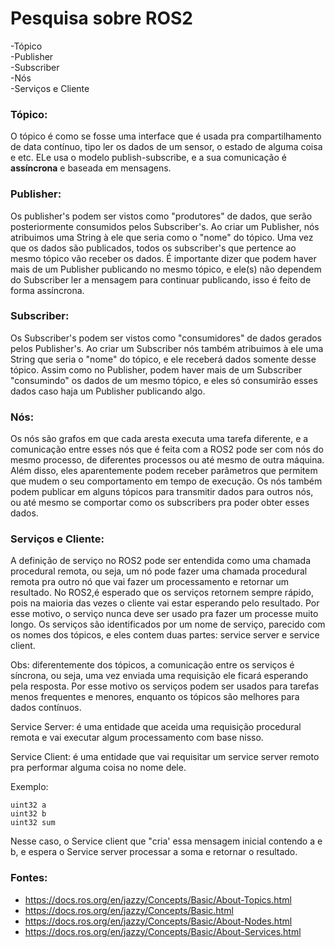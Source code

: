 # Pesquisa sobre ROS2

-Tópico <br>
-Publisher <br>
-Subscriber <br>
-Nós <br>
-Serviços e Cliente <br>


### Tópico:

O tópico é como se fosse uma interface que é usada pra compartilhamento de data contínuo, tipo ler os dados de um sensor, o estado de alguma coisa e etc. ELe usa o modelo publish-subscribe, e a sua comunicação é **assíncrona** e baseada em mensagens.

### Publisher:

Os publisher's podem ser vistos como "produtores" de dados, que serão posteriormente consumidos pelos Subscriber's. Ao criar um Publisher, nós atribuimos uma String à ele que seria como o "nome" do tópico.
Uma vez que os dados são publicados, todos os subscriber's que pertence ao mesmo tópico vão receber os dados. 
É importante dizer que podem haver mais de um Publisher publicando no mesmo tópico, e ele(s) não dependem do Subscriber ler a mensagem para continuar publicando, isso é feito de forma assíncrona.

### Subscriber:

Os Subscriber's podem ser vistos como "consumidores" de dados gerados pelos Publisher's. Ao criar um Subscriber nós também atribuimos à ele uma String que seria o "nome" do tópico, e ele receberá dados somente desse tópico.
Assim como no Publisher, podem haver mais de um Subscriber "consumindo" os dados de um mesmo tópico, e eles só consumirão esses dados caso haja um Publisher publicando algo.

### Nós:

Os nós são grafos em que cada aresta executa uma tarefa diferente, e a comunicação entre esses nós que é feita com a ROS2 pode ser com nós do mesmo processo, de diferentes processos ou até mesmo de outra máquina. Além disso, eles aparentemente podem receber parâmetros que permitem que mudem o seu comportamento em tempo de execução. Os nós também podem publicar em alguns tópicos para transmitir dados para outros nós, ou até mesmo se comportar como os subscribers pra poder obter esses dados.

### Serviços e Cliente:

A definição de serviço no ROS2 pode ser entendida como uma chamada procedural remota, ou seja, um nó pode fazer uma chamada procedural remota pra outro nó que vai fazer um processamento e retornar um resultado.
No ROS2,é esperado que os serviços retornem sempre rápido, pois na maioria das vezes o cliente vai estar esperando pelo resultado. Por esse motivo, o serviço nunca deve ser usado pra fazer um processe muito longo.
Os serviços são identificados por um nome de serviço, parecido com os nomes dos tópicos, e eles contem duas partes: service server e service client.

Obs: diferentemente dos tópicos, a comunicação entre os serviços é síncrona, ou seja, uma vez enviada uma requisição ele ficará esperando pela resposta. Por esse motivo os serviços podem ser usados para tarefas menos frequentes e menores, enquanto os tópicos são melhores para dados contínuos.

Service Server: é uma entidade que aceida uma requisição procedural remota e vai executar algum processamento com base nisso.

Service Client: é uma entidade que vai requisitar um service server remoto pra performar alguma coisa no nome dele. 

Exemplo:

```
uint32 a
uint32 b
uint32 sum
```
Nesse caso, o Service client que "cria' essa mensagem inicial contendo a e b, e espera o Service server processar a soma e retornar o resultado.


### Fontes:

- https://docs.ros.org/en/jazzy/Concepts/Basic/About-Topics.html
- https://docs.ros.org/en/jazzy/Concepts/Basic.html
- https://docs.ros.org/en/jazzy/Concepts/Basic/About-Nodes.html
- https://docs.ros.org/en/jazzy/Concepts/Basic/About-Services.html
